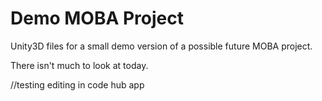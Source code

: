 Demo MOBA Project
=================

Unity3D files for a small demo version of a possible future MOBA project.

There isn't much to look at today.

//testing editing in code hub app
